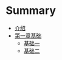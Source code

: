 # Summary

* [介绍](README.md)
* [第一章基础](di-er-zhang-demo.md)
  * [基础一](di-er-zhang-demo/ji-chu-yi.md)
  * [基础二](di-er-zhang-demo/ji-chu-er.md)

